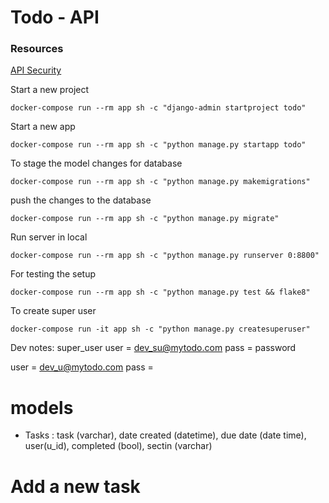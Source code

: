 # Todo - API

### Resources
[API Security](https://owasp.org/www-project-api-security/)



Start a new project
```
docker-compose run --rm app sh -c "django-admin startproject todo"
```

Start a new app
```
docker-compose run --rm app sh -c "python manage.py startapp todo"
```

To stage the model changes for database
```
docker-compose run --rm app sh -c "python manage.py makemigrations"
```

push the changes to the database
```
docker-compose run --rm app sh -c "python manage.py migrate"
```

Run server in local
```
docker-compose run --rm app sh -c "python manage.py runserver 0:8800"
```

For testing the setup
```
docker-compose run --rm app sh -c "python manage.py test && flake8"
```

To create super user
```
docker-compose run -it app sh -c "python manage.py createsuperuser"
```

Dev notes:
super_user
user = dev_su@mytodo.com
pass = password


user = dev_u@mytodo.com
pass = 
<!-- To do API -->

# models

- Tasks : task (varchar), date created (datetime), due date (date time), user(u_id), completed (bool), sectin (varchar)


# Add a new task